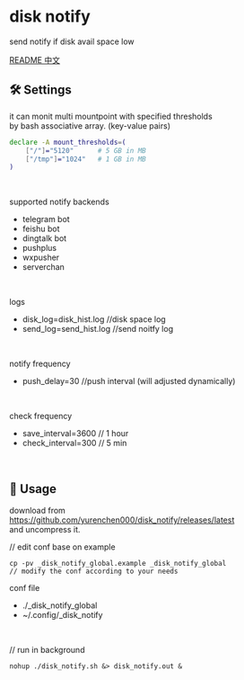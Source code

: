 disk notify
===========


send notify if disk avail space low

[README 中文](README_CN.md)

## 🛠️ Settings
it can monit multi mountpoint with specified thresholds  
by bash associative array. (key-value pairs)

```sh
declare -A mount_thresholds=(
    ["/"]="5120"      # 5 GB in MB
    ["/tmp"]="1024"   # 1 GB in MB
)
```

<br>

supported notify backends
- telegram bot
- feishu bot
- dingtalk bot
- pushplus
- wxpusher
- serverchan

<br>

logs
- disk_log=disk_hist.log   //disk space log
- send_log=send_hist.log   //send noitfy log

<br>

notify frequency
- push_delay=30 //push interval (will adjusted dynamically)

<br>

check frequency
- save_interval=3600  // 1 hour
- check_interval=300  // 5 min

<br>

## 🚀 Usage
download from https://github.com/yurenchen000/disk_notify/releases/latest  
and uncompress it.

// edit conf base on example  
```
cp -pv _disk_notify_global.example _disk_notify_global  
// modify the conf according to your needs  
```

conf file
- ./_disk_notify_global
- ~/.config/_disk_notify

<br>

// run in background
```
nohup ./disk_notify.sh &> disk_notify.out &
```
